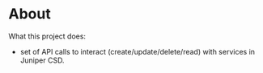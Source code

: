 # About

What this project does:

* set of API calls to interact (create/update/delete/read) with services in Juniper CSD.
